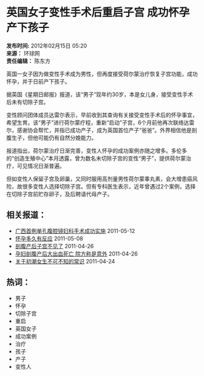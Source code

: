 # 英国女子变性手术后重启子宫 成功怀孕产下孩子

**发布时间:** 2012年02月15日 05:20  
**来源：** 环球网  
**责任编辑：** 陈东方  

英国一女子因为做变性手术成为男性，但再度接受荷尔蒙治疗恢复子宫功能，成功怀孕，并于日前产下孩子。

据英国《星期日邮报》报道，该“男子”现年约30岁，本是女儿身，接受变性手术后未有切除子宫。

变性顾问团体成员达雷尔表示，早前收到其查询有关接受变性手术后的怀孕事宜，希望生育。该“男子”进行荷尔蒙疗程，重新“启动”子宫，6个月前他再次联络达雷尔，感谢协会帮忙，并指已成功产子，成为英国首位产子“爸爸”。外界相信他是剖腹生子，但他可能仍有自然分娩能力。

报道指出，荷尔蒙治疗日渐完善，变性人怀孕的成功案例亦随之增多。多伦多的“创造生殖中心”本月透露，曾为数名未切除子宫的变性“男子”，提供荷尔蒙治疗，可见情况日渐普遍。

但如变性人保留子宫及卵巢，又同时服用高剂量男性荷尔蒙睾丸素，会大增患癌风险，故很多变性人选择切除子宫。但有专科医生表示，近年曾遇过2个案例，选择在切除子宫前贮存卵子，及后聘请代母产子。

## 相关报道：

- [广西首例单孔腹腔镜妇科手术成功实施](http://news.cntv.cn/20110512/107969.shtml) 2011-05-12
- [怀孕多久有反应](http://news.cntv.cn/20110508/102008.shtml) 2011-05-08
- [剖腹产后子宫不见了](http://news.cntv.cn/20110426/112226.shtml) 2011-04-26
- [孕妇剖腹产后大出血死亡 院方称是意外](http://news.cntv.cn/20110426/104126.shtml) 2011-04-26
- [关于初潮女生不可不知的常识](http://news.cntv.cn/20110424/104278.shtml) 2011-04-24

## 热词：

- 男子
- 怀孕
- 切除子宫
- 重启
- 英国女子
- 成功案例
- 治疗
- 孩子
- 产子
- 变性人